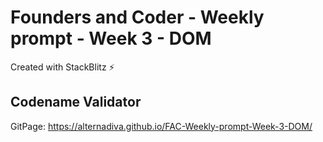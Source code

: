 # Founders and Coder - Weekly prompt - Week 3 - DOM
Created with StackBlitz ⚡️

## Codename Validator

GitPage: https://alternadiva.github.io/FAC-Weekly-prompt-Week-3-DOM/
